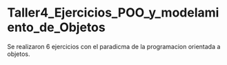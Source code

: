 # Taller4_Ejercicios_POO_y_modelamiento_de_Objetos
Se realizaron 6 ejercicios con el paradicma de la programacion orientada a objetos. 
